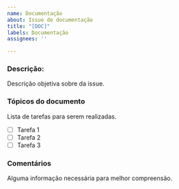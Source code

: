 ```yaml
---
name: Documentação
about: Issue de documentação
title: "[DOC]"
labels: Documentação
assignees: ''

---
```


### Descrição:
Descrição objetiva sobre da issue.

### Tópicos do documento
Lista de tarefas para serem realizadas. 

- [ ] Tarefa 1
- [ ] Tarefa 2
- [ ] Tarefa 3
 
### Comentários
Alguma informação necessária para melhor compreensão.
